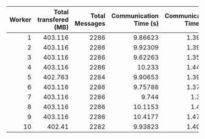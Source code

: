 |   Worker |   Total transfered (MB) |   Total Messages |   Communication Time (s) |   Communication Time (%) |   Work Time (s) |   Work Time (%) |   Other Time (s) |   Other Time (%) |
|---------:|------------------------:|-----------------:|-------------------------:|-------------------------:|----------------:|----------------:|-----------------:|-----------------:|
|        1 |                 403.116 |             2286 |                  9.86623 |                  1.39225 |         46.9151 |         6.62031 |          651.873 |          91.9874 |
|        2 |                 403.116 |             2286 |                  9.92309 |                  1.39997 |         45.3775 |         6.40196 |          653.506 |          92.1981 |
|        3 |                 403.116 |             2286 |                  9.62263 |                  1.35813 |         47.5077 |         6.70522 |          651.388 |          91.9366 |
|        4 |                 403.116 |             2286 |                 10.233   |                  1.44378 |         47.1147 |         6.64748 |          651.412 |          91.9087 |
|        5 |                 402.763 |             2284 |                  9.90653 |                  1.39859 |         43.9162 |         6.20002 |          654.501 |          92.4014 |
|        6 |                 403.116 |             2286 |                  9.75788 |                  1.37646 |         48.6782 |         6.86662 |          650.475 |          91.7569 |
|        7 |                 403.116 |             2286 |                  9.744   |                  1.3749  |         43.1685 |         6.09119 |          655.792 |          92.5339 |
|        8 |                 403.116 |             2286 |                 10.1153  |                  1.4279  |         44.679  |         6.30697 |          653.612 |          92.2651 |
|        9 |                 403.116 |             2286 |                 10.4177  |                  1.47026 |         51.4381 |         7.25951 |          646.707 |          91.2702 |
|       10 |                 402.41  |             2282 |                  9.93823 |                  1.40399 |         49.3482 |         6.9715  |          648.571 |          91.6245 |